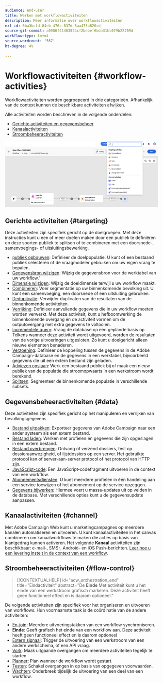 ```yaml
---
audience: end-user
title: Werken met workflowactiviteiten
description: Meer informatie over workflowactiviteiten
exl-id: 6ba3bcfd-84eb-476c-837d-5aa473b820cd
source-git-commit: a0086f41463524cf2bebef6bda31bb079b28259d
workflow-type: tm+mt
source-wordcount: '567'
ht-degree: 4%

---
```



# Workflowactiviteiten {#workflow-activities}

Workflowactiviteiten worden gegroepeerd in drie categorieën. Afhankelijk van de context kunnen de beschikbare activiteiten afwijken.

Alle activiteiten worden beschreven in de volgende onderdelen:

* [Gerichte activiteiten en gegevensbeheer](#targeting)
* [Kanaalactiviteiten](#channel)
* [Stroombeheeractiviteiten](#flow-control)

![](../assets/workflow-activities.png)

## Gerichte activiteiten {#targeting}

Deze activiteiten zijn specifiek gericht op de doelgroepen. Met deze instructies kunt u een of meer doelen maken door een publiek te definiëren en deze soorten publiek te splitsen of te combineren met een doorsnede-, samenvoegings- of uitsluitingsbewerking.

* [publiek opbouwen](build-audience.md): Definieer de doelpopulatie. U kunt of een bestaand publiek selecteren of de vraagmodeler gebruiken om uw eigen vraag te bepalen.
* [Gegevensbron wijzigen](change-data-source.md): Wijzig de gegevensbron voor de werktabel van uw workflow.&quot;
* [Dimensie wijzigen](change-dimension.md): Wijzig de doeldimensie terwijl u uw workflow maakt.
* [Combineren](combine.md): Voer segmentatie op uw binnenkomende bevolking uit. U kunt een samenvoeging, een doorsnede of een uitsluiting gebruiken.
* [Deduplicatie](deduplication.md): Verwijder duplicaten van de resultaten van de binnenkomende activiteiten.
* [Verrijking](enrichment.md): Definieer aanvullende gegevens die in uw workflow moeten worden verwerkt. Met deze activiteit, kunt u hefboomwerking de binnenkomende overgang en de activiteit vormen om de outputovergang met extra gegevens te voltooien.
* [Incrementele query](incremental-query.md): Vraag de database op een geplande basis op. Telkens wanneer deze activiteit wordt uitgevoerd, worden de resultaten van de vorige uitvoeringen uitgesloten. Zo kunt u doelgericht alleen nieuwe elementen benaderen.
* [Verzoening](reconciliation.md): Definieer de koppeling tussen de gegevens in de Adobe Campaign-database en de gegevens in een werktabel, bijvoorbeeld gegevens die uit een extern bestand zijn geladen.
* [Adviezen opslaan](save-audience.md): Werk een bestaand publiek bij of maak een nieuw publiek van de populatie die stroomopwaarts in een werkstroom wordt berekend.
* [Splitsen](split.md): Segmenteer de binnenkomende populatie in verschillende subsets.

## Gegevensbeheeractiviteiten {#data}

Deze activiteiten zijn specifiek gericht op het manipuleren en verrijken van bevolkingsgegevens.

* [Bestand uitpakken](extract-file.md): Exporteer gegevens van Adobe Campaign naar een ander systeem als een extern bestand.
* [Bestand laden](load-file.md): Werken met profielen en gegevens die zijn opgeslagen in een extern bestand.
* [Bestand overbrengen](transfer-file.md): Ontvang of verzend dossiers, test op dossieraanwezigheid, of lijstdossiers op een server. Het gebruikte protocol kan of server-aan-server protocol of het protocol van HTTP zijn.
* [JavaScript-code](javascript-code.md): Een JavaScript-codefragment uitvoeren in de context van een workflow.
* [Abonnementsdiensten](subscription-services.md): U kunt meerdere profielen in één handeling aan een service toewijzen of het abonnement op de service opzeggen.
* [Gegevens bijwerken](update-data.md): Hiermee voert u massa-updates uit op velden in de database. Met verschillende opties kunt u de gegevensupdate aanpassen.

## Kanaalactiviteiten {#channel}

Met Adobe Campaign Web kunt u marketingcampagnes op meerdere kanalen automatiseren en uitvoeren. U kunt kanaalactiviteiten in het canvas combineren om kanaalworkflows te maken die acties op basis van klantgedrag kunnen activeren. Het volgende **Kanaal** activiteiten zijn beschikbaar: e-mail-, SMS-, Android- en iOS Push-berichten. [Leer hoe u een levering instelt in de context van een workflow](channels.md).

## Stroombeheeractiviteiten {#flow-control}

>[!CONTEXTUALHELP]
>id="acw_orchestration_end"
>title="Eindactiviteit"
>abstract="De **Einde** Met activiteit kunt u het einde van een werkstroom grafisch markeren. Deze activiteit heeft geen functioneel effect en is daarom optioneel."

De volgende activiteiten zijn specifiek voor het organiseren en uitvoeren van workflows. Hun voornaamste taak is de coördinatie van de andere activiteiten:

* [En-join](and-join.md): Meerdere uitvoeringstakken van een workflow synchroniseren.
* **Einde**: Geeft grafisch het einde van een workflow aan. Deze activiteit heeft geen functioneel effect en is daarom optioneel
* [Extern signaal](external-signal.md): Trigger de uitvoering van een werkstroom van een andere werkschema, of een API vraag.
* [Vork](fork.md): Maak uitgaande overgangen om meerdere activiteiten tegelijk te starten.
* [Planner](scheduler.md): Plan wanneer de workflow wordt gestart.
* [Testen](test.md): Schakel overgangen in op basis van opgegeven voorwaarden.
* [Wachten](wait.md): Onderbreek tijdelijk de uitvoering van een deel van een workflow.
